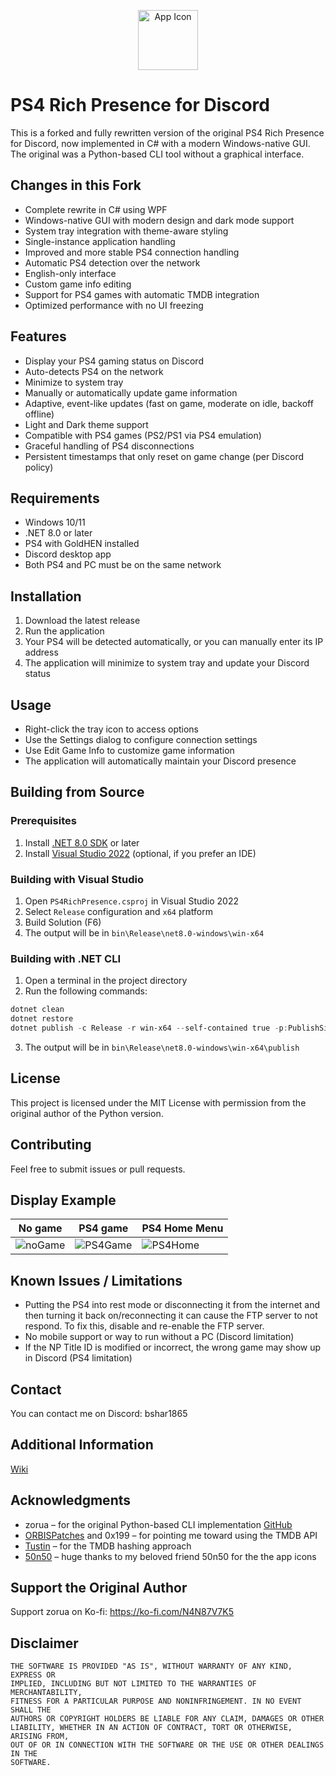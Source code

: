 <p align="center">
  <img src="app.ico" alt="App Icon" width="96" height="96" />
</p>

# PS4 Rich Presence for Discord

This is a forked and fully rewritten version of the original PS4 Rich Presence for Discord, now implemented in C# with a modern Windows-native GUI. The original was a Python-based CLI tool without a graphical interface.

## Changes in this Fork
- Complete rewrite in C# using WPF
- Windows-native GUI with modern design and dark mode support
- System tray integration with theme-aware styling
- Single-instance application handling
- Improved and more stable PS4 connection handling
- Automatic PS4 detection over the network
- English-only interface
- Custom game info editing
- Support for PS4 games with automatic TMDB integration
- Optimized performance with no UI freezing

## Features
- Display your PS4 gaming status on Discord
- Auto-detects PS4 on the network
- Minimize to system tray
- Manually or automatically update game information
- Adaptive, event-like updates (fast on game, moderate on idle, backoff offline)
- Light and Dark theme support
- Compatible with PS4 games (PS2/PS1 via PS4 emulation)
- Graceful handling of PS4 disconnections
- Persistent timestamps that only reset on game change (per Discord policy)

## Requirements
- Windows 10/11
- .NET 8.0 or later
- PS4 with GoldHEN installed
- Discord desktop app
- Both PS4 and PC must be on the same network

## Installation
1. Download the latest release
2. Run the application
3. Your PS4 will be detected automatically, or you can manually enter its IP address
4. The application will minimize to system tray and update your Discord status

## Usage
- Right-click the tray icon to access options
- Use the Settings dialog to configure connection settings
- Use Edit Game Info to customize game information
- The application will automatically maintain your Discord presence

## Building from Source

### Prerequisites
1. Install [.NET 8.0 SDK](https://dotnet.microsoft.com/download/dotnet/8.0) or later
2. Install [Visual Studio 2022](https://visualstudio.microsoft.com/) (optional, if you prefer an IDE)

### Building with Visual Studio
1. Open `PS4RichPresence.csproj` in Visual Studio 2022
2. Select `Release` configuration and `x64` platform
3. Build Solution (F6)
4. The output will be in `bin\Release\net8.0-windows\win-x64`

### Building with .NET CLI
1. Open a terminal in the project directory
2. Run the following commands:
```powershell
dotnet clean
dotnet restore
dotnet publish -c Release -r win-x64 --self-contained true -p:PublishSingleFile=true
```
3. The output will be in `bin\Release\net8.0-windows\win-x64\publish`

## License
This project is licensed under the MIT License with permission from the original author of the Python version.

## Contributing
Feel free to submit issues or pull requests.

## Display Example
No game 	| 	PS4 game 	|	PS4 Home Menu 	|
 -----------|---------------|---------------|
 ![noGame](https://i.imgur.com/MTrBFew.png) | ![PS4Game](https://i.imgur.com/gtIW76h.png) | ![PS4Home](https://i.imgur.com/riihpST.png) |

## Known Issues / Limitations
- Putting the PS4 into rest mode or disconnecting it from the internet and then turning it back on/reconnecting it can cause the FTP server to not respond. To fix this, disable and re-enable the FTP server.
- No mobile support or way to run without a PC (Discord limitation)
- If the NP Title ID is modified or incorrect, the wrong game may show up in Discord (PS4 limitation)

## Contact
You can contact me on Discord: bshar1865

## Additional Information
[Wiki](https://github.com/zorua98741/PS4-Rich-Presence-for-Discord/wiki)

## Acknowledgments
- zorua – for the original Python-based CLI implementation [GitHub](https://github.com/zorua98741/PS4-Rich-Presence-for-Discord)
- [ORBISPatches](https://orbispatches.com/) and 0x199 – for pointing me toward using the TMDB API
- [Tustin](https://github.com/Tustin/PlayStationDiscord-Games/blob/master/script.py) – for the TMDB hashing approach
- [50n50](https://github.com/50n50) – huge thanks to my beloved friend 50n50 for the the app icons
## Support the Original Author
Support zorua on Ko-fi: https://ko-fi.com/N4N87V7K5

## Disclaimer
```
THE SOFTWARE IS PROVIDED "AS IS", WITHOUT WARRANTY OF ANY KIND, EXPRESS OR
IMPLIED, INCLUDING BUT NOT LIMITED TO THE WARRANTIES OF MERCHANTABILITY,
FITNESS FOR A PARTICULAR PURPOSE AND NONINFRINGEMENT. IN NO EVENT SHALL THE
AUTHORS OR COPYRIGHT HOLDERS BE LIABLE FOR ANY CLAIM, DAMAGES OR OTHER
LIABILITY, WHETHER IN AN ACTION OF CONTRACT, TORT OR OTHERWISE, ARISING FROM,
OUT OF OR IN CONNECTION WITH THE SOFTWARE OR THE USE OR OTHER DEALINGS IN THE
SOFTWARE.
```
